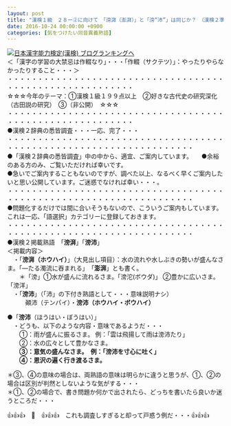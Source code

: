 ```yaml
---
layout: post
title: "漢検１級　２８ー②に向けて　「滂湃（澎湃）」と「滂“沛”」は同じか？　（漢検２準拠）"
date: 2016-10-24 00:00:00 +0900
categories: [気をつけたい同音異義熟語]
---
```


[![](/syuusyuu9701/assets/images/漢検１級-２８ー②に向けて-「滂湃（澎湃）」と「滂“沛”」は同じか？-（漢検２準拠）-br_c_3028_1.gif)](http://blog.with2.net/link.php?1659096:3028 "日本漢字能力検定(漢検) ブログランキングへ")[日本漢字能力検定(漢検) ブログランキングへ](http://blog.with2.net/link.php?1659096:3028)  
＜「漢字の学習の大禁忌は作輟なり」・・・「作輟（サクテツ）」：やったりやらなかったりすること・・・＞  
・・・・・・・・・・・・・・・・・・・・・・・・・・・・・・・・・・・・・・・・・・・・・・・・・・・・・・・・・  
☆☆☆今年のテーマ：①漢検１級１９９点以上　②好きな古代史の研究深化（古田説の研究）　③（非公開）　☆☆☆　　  
・・・・・・・・・・・・・・・・・・・・・・・・・・・・・・・・・・・・・・・・・・・・・・・・・・・・・・・・・  
●漢検２辞典の悉皆調査・・・一応、完了・・・  
・・・・・・・・・・・・・・・・・・・・・・・・・・・・・・・・・・・・・・・・・・・・・・・・・・・・・・・・・・・・・・・・・・・  
●「漢検２辞典の悉皆調査」中の中から、適宜、ご案内しています。　　●余裕のある方のみ、ご覧いただければ幸いです。  
●急いでご案内することもないのですが、調べた以上、なるべく早くご案内したいと思い公開しています。ご迷惑でなければ幸い・・・。  
・・・・・・・・・・・・・・・・・・・・・・・・・・・・・・・・・・・・・・・・・・・・・・・・・・・・・・・・・・・・・・・・・・・  
●問題化するだけでは間に合いそうもないので、こういうご案内もしています。これは一応、「語選択」カテゴリーに登録しておきます。  
・・・・・・・・・・・・・・・・・・・・・・・・・・・・・・・・・・・・・・・・・・・・・・・・・・・・・・・・・・・・・・・・・・・  
●漢検２掲載熟語　「**滂湃**」「**滂沛**」  
＜掲載内容＞  
　・「**滂湃（ホウハイ）**」（大見出し項目）：水の流れや水しぶきの勢いが盛んなさま。「―たる濁流に吞まれる」　「**澎湃**」とも書く。  
　　＊「滂」①水が盛んに流れるさま。「滂沱(ボウダ)」 ②豊かに広いさま。「滂洋」  
　・「**滂沛**」（「沛」の下付き熟語として・・・意味説明ナシ）  
　　　顚沛（テンパイ）・**滂沛（ホウハイ・ボウハイ）**  
  
●「**滂沛**（ほうはい・ぼうはい）」  
　・どうも、以下のような内容・意味であるようだ・・・  
　　①：雨が盛んに振るさま。 例：「雲は飛揚して雨は滂沛たり」  
　　②：水の広々として豊かなさま。   
　　**③：意気の盛んなさま。　例：「滂沛を寸心に吐く」**   
　　**④：恩沢の遍く行き渡るさま。**  
  
＊③、④の意味の場合は、両熟語の意味は明らかに違うと思うが、①、②の場合は区別が判然としないような気がする・・・  
＊①、②の場合で、書き問題か何かで出されたら、どっちを書いたら良いか迷うところだ・・・  
  
👍👍👍　🐒　👍👍👍　これも調査しすぎると却って戸惑う例だ・・・👍👍👍  